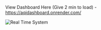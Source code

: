 View Dashboard Here (Give 2 min to load) - https://aqidashboard.onrender.com/

![Real Time System](https://github.com/jaskeerat8/Real-Time-Analytical-Dashboard/assets/32131898/1f1a2dd6-4d05-44a9-b233-0ece25bfcd4e)
